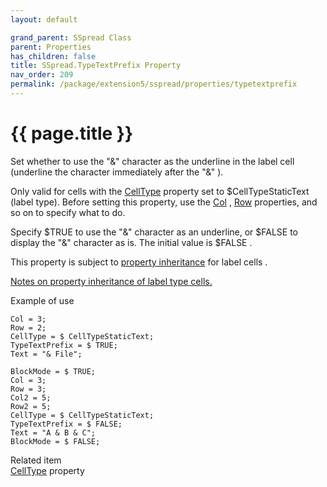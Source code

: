 ```yaml
---
layout: default

grand_parent: SSpread Class
parent: Properties
has_children: false
title: SSpread.TypeTextPrefix Property
nav_order: 209
permalink: /package/extension5/sspread/properties/typetextprefix
---
```

# {{ page.title }}

Set whether to use the "&" character as the underline in the label cell (underline the character immediately after the "&" ).

Only valid for cells with the <a href="/package/extension5/sspread/properties/celltype">CellType</a>  property set to $CellTypeStaticText (label type).
Before setting this property, use the <a href="/package/extension5/sspread/properties/col">Col</a> , <a href="/package/extension5/sspread/properties/row">Row</a> properties, and so on to specify what to do.

Specify $TRUE to use the "&" character as an underline, or $FALSE to display the "&" character as is.
The initial value is $FALSE .

This property is subject to <a href="/package/extension5/sspread/properties/celltype#property-inheritance-for-each-cell-data-type">property inheritance</a> for label cells .

<a href="/package/extension5/sspread/properties/celltype#notes-on-property-inheritance-of-label-type-cells">Notes on property inheritance of label type cells.</a>

Example of use
```
Col = 3;
Row = 2;
CellType = $ CellTypeStaticText;
TypeTextPrefix = $ TRUE;
Text = "& File";
 
BlockMode = $ TRUE;
Col = 3;
Row = 3;
Col2 = 5;
Row2 = 5;
CellType = $ CellTypeStaticText;
TypeTextPrefix = $ FALSE;
Text = "A & B & C";
BlockMode = $ FALSE;
```

Related item<br>
<a href="/package/extension5/sspread/properties/celltype">CellType</a>  property
